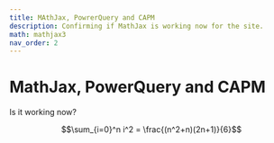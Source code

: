 ```yaml
---
title: MAthJax, PowrerQuery and CAPM
description: Confirming if MathJax is working now for the site.
math: mathjax3
nav_order: 2
---
```


# MathJax, PowerQuery and CAPM
Is it working now?

$$\sum_{i=0}^n i^2 = \frac{(n^2+n)(2n+1)}{6}$$